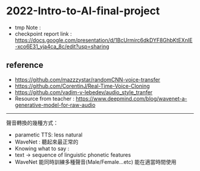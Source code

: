 # 2022-Intro-to-AI-final-project

- tmp Note : 
- checkpoint report link : https://docs.google.com/presentation/d/1BcUrmirc6dkDYF8GhbKtEXnIE-xco6E31_yja4ca_8c/edit?usp=sharing

## reference
- https://github.com/mazzzystar/randomCNN-voice-transfer
- https://github.com/CorentinJ/Real-Time-Voice-Cloning
- https://github.com/vadim-v-lebedev/audio_style_tranfer
- Resource from teacher : https://www.deepmind.com/blog/wavenet-a-generative-model-for-raw-audio
--------------------------------------------------------------------
聲音轉換的幾種方式：
- parametic TTS: less natural
- WaveNet : 聽起來最正常的
- Knowing what to say : 
- text $\to$ sequence of linguistic phonetic features
- WaveNet 能同時訓練多種聲音(Male/Female...etc) 能在適當時間使用
